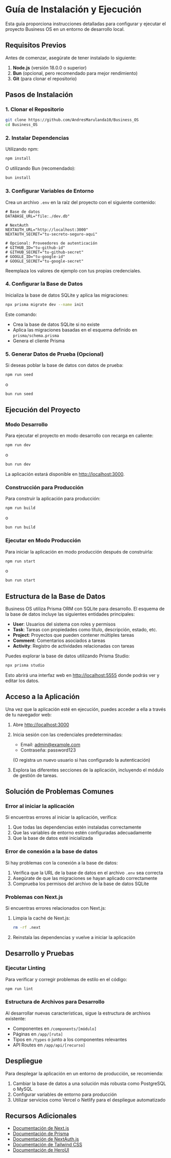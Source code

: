 # Guía de Instalación y Ejecución

Esta guía proporciona instrucciones detalladas para configurar y ejecutar el proyecto Business OS en un entorno de desarrollo local.

## Requisitos Previos

Antes de comenzar, asegúrate de tener instalado lo siguiente:

1. **Node.js** (versión 18.0.0 o superior)
2. **Bun** (opcional, pero recomendado para mejor rendimiento)
3. **Git** (para clonar el repositorio)

## Pasos de Instalación

### 1. Clonar el Repositorio

```bash
git clone https://github.com/AndresMarulanda10/Business_OS
cd Business_OS
```

### 2. Instalar Dependencias

Utilizando npm:
```bash
npm install
```

O utilizando Bun (recomendado):
```bash
bun install
```

### 3. Configurar Variables de Entorno

Crea un archivo `.env` en la raíz del proyecto con el siguiente contenido:

```
# Base de datos
DATABASE_URL="file:./dev.db"

# NextAuth
NEXTAUTH_URL="http://localhost:3000"
NEXTAUTH_SECRET="tu-secreto-seguro-aqui"

# Opcional: Proveedores de autenticación
# GITHUB_ID="tu-github-id"
# GITHUB_SECRET="tu-github-secret"
# GOOGLE_ID="tu-google-id"
# GOOGLE_SECRET="tu-google-secret"
```

Reemplaza los valores de ejemplo con tus propias credenciales.

### 4. Configurar la Base de Datos

Inicializa la base de datos SQLite y aplica las migraciones:

```bash
npx prisma migrate dev --name init
```

Este comando:
- Crea la base de datos SQLite si no existe
- Aplica las migraciones basadas en el esquema definido en `prisma/schema.prisma`
- Genera el cliente Prisma

### 5. Generar Datos de Prueba (Opcional)

Si deseas poblar la base de datos con datos de prueba:

```bash
npm run seed
```

o

```bash
bun run seed
```

## Ejecución del Proyecto

### Modo Desarrollo

Para ejecutar el proyecto en modo desarrollo con recarga en caliente:

```bash
npm run dev
```

o

```bash
bun run dev
```

La aplicación estará disponible en [http://localhost:3000](http://localhost:3000).

### Construcción para Producción

Para construir la aplicación para producción:

```bash
npm run build
```

o

```bash
bun run build
```

### Ejecutar en Modo Producción

Para iniciar la aplicación en modo producción después de construirla:

```bash
npm run start
```

o

```bash
bun run start
```

## Estructura de la Base de Datos

Business OS utiliza Prisma ORM con SQLite para desarrollo. El esquema de la base de datos incluye las siguientes entidades principales:

- **User**: Usuarios del sistema con roles y permisos
- **Task**: Tareas con propiedades como título, descripción, estado, etc.
- **Project**: Proyectos que pueden contener múltiples tareas
- **Comment**: Comentarios asociados a tareas
- **Activity**: Registro de actividades relacionadas con tareas

Puedes explorar la base de datos utilizando Prisma Studio:

```bash
npx prisma studio
```

Esto abrirá una interfaz web en [http://localhost:5555](http://localhost:5555) donde podrás ver y editar los datos.

## Acceso a la Aplicación

Una vez que la aplicación esté en ejecución, puedes acceder a ella a través de tu navegador web:

1. Abre [http://localhost:3000](http://localhost:3000)
2. Inicia sesión con las credenciales predeterminadas:
   - Email: admin@example.com
   - Contraseña: password123
   
   (O registra un nuevo usuario si has configurado la autenticación)

3. Explora las diferentes secciones de la aplicación, incluyendo el módulo de gestión de tareas.

## Solución de Problemas Comunes

### Error al iniciar la aplicación

Si encuentras errores al iniciar la aplicación, verifica:

1. Que todas las dependencias estén instaladas correctamente
2. Que las variables de entorno estén configuradas adecuadamente
3. Que la base de datos esté inicializada

### Error de conexión a la base de datos

Si hay problemas con la conexión a la base de datos:

1. Verifica que la URL de la base de datos en el archivo `.env` sea correcta
2. Asegúrate de que las migraciones se hayan aplicado correctamente
3. Comprueba los permisos del archivo de la base de datos SQLite

### Problemas con Next.js

Si encuentras errores relacionados con Next.js:

1. Limpia la caché de Next.js:
   ```bash
   rm -rf .next
   ```
2. Reinstala las dependencias y vuelve a iniciar la aplicación

## Desarrollo y Pruebas

### Ejecutar Linting

Para verificar y corregir problemas de estilo en el código:

```bash
npm run lint
```

### Estructura de Archivos para Desarrollo

Al desarrollar nuevas características, sigue la estructura de archivos existente:

- Componentes en `/components/[módulo]`
- Páginas en `/app/[ruta]`
- Tipos en `/types` o junto a los componentes relevantes
- API Routes en `/app/api/[recurso]`

## Despliegue

Para desplegar la aplicación en un entorno de producción, se recomienda:

1. Cambiar la base de datos a una solución más robusta como PostgreSQL o MySQL
2. Configurar variables de entorno para producción
3. Utilizar servicios como Vercel o Netlify para el despliegue automatizado

## Recursos Adicionales

- [Documentación de Next.js](https://nextjs.org/docs)
- [Documentación de Prisma](https://www.prisma.io/docs)
- [Documentación de NextAuth.js](https://next-auth.js.org/getting-started/introduction)
- [Documentación de Tailwind CSS](https://tailwindcss.com/docs)
- [Documentación de HeroUI](https://heroui.com/docs)
